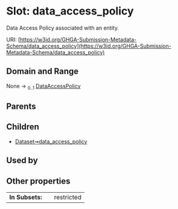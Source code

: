 
# Slot: data_access_policy


Data Access Policy associated with an entity.

URI: [https://w3id.org/GHGA-Submission-Metadata-Schema/data_access_policy](https://w3id.org/GHGA-Submission-Metadata-Schema/data_access_policy)


## Domain and Range

None &#8594;  <sub>0..1</sub> [DataAccessPolicy](DataAccessPolicy.md)

## Parents


## Children

 *  [Dataset➞data_access_policy](Dataset_data_access_policy.md)

## Used by


## Other properties

|  |  |  |
| --- | --- | --- |
| **In Subsets:** | | restricted |

